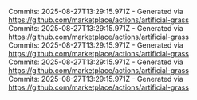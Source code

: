Commits: 2025-08-27T13:29:15.971Z - Generated via https://github.com/marketplace/actions/artificial-grass
<br>
Commits: 2025-08-27T13:29:15.971Z - Generated via https://github.com/marketplace/actions/artificial-grass
<br>
Commits: 2025-08-27T13:29:15.971Z - Generated via https://github.com/marketplace/actions/artificial-grass
<br>
Commits: 2025-08-27T13:29:15.971Z - Generated via https://github.com/marketplace/actions/artificial-grass
<br>
Commits: 2025-08-27T13:29:15.971Z - Generated via https://github.com/marketplace/actions/artificial-grass
<br>
